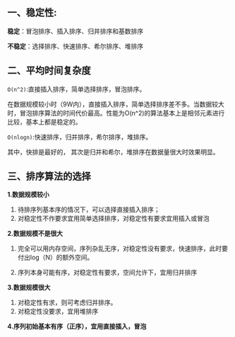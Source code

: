 ## 一、稳定性:

**稳定**：冒泡排序、插入排序、归并排序和基数排序

**不稳定**：选择排序、快速排序、希尔排序、堆排序

## 二、平均时间复杂度

`O(n^2)`:直接插入排序，简单选择排序，冒泡排序。

在数据规模较小时（9W内），直接插入排序，简单选择排序差不多。当数据较大时，冒泡排序算法的时间代价最高。性能为O(n^2)的算法基本上是相邻元素进行比较，基本上都是稳定的。

`O(nlogn)`:快速排序，归并排序，希尔排序，堆排序。

其中，快排是最好的， 其次是归并和希尔，堆排序在数据量很大时效果明显。

## 三、排序算法的选择

**1.数据规模较小**

1. 待排序列基本序的情况下，可以选择直接插入排序；
2. 对稳定性不作要求宜用简单选择排序，对稳定性有要求宜用插入或冒泡

**2.数据规模不是很大**

1. 完全可以用内存空间，序列杂乱无序，对稳定性没有要求，快速排序，此时要付出log（N）的额外空间。

2. 序列本身可能有序，对稳定性有要求，空间允许下，宜用归并排序

**3.数据规模很大**

1. 对稳定性有求，则可考虑归并排序。
2. 对稳定性没要求，宜用堆排序

**4.序列初始基本有序（正序），宜用直接插入，冒泡**